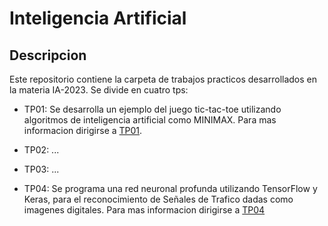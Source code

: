 # Inteligencia Artificial

## Descripcion

Este repositorio contiene la carpeta de trabajos practicos desarrollados en la materia IA-2023.
Se divide en cuatro tps:
- TP01: Se desarrolla un ejemplo del juego tic-tac-toe utilizando algoritmos de inteligencia artificial como MINIMAX. Para mas informacion dirigirse a [TP01](./tp01/tictactoe/README.md).

- TP02: ...

- TP03: ...

- TP04: Se programa una red neuronal profunda utilizando TensorFlow y Keras, para el reconocimiento de Señales de Trafico dadas como imagenes digitales. Para mas informacion dirigirse a [TP04](./tp04/README.md)